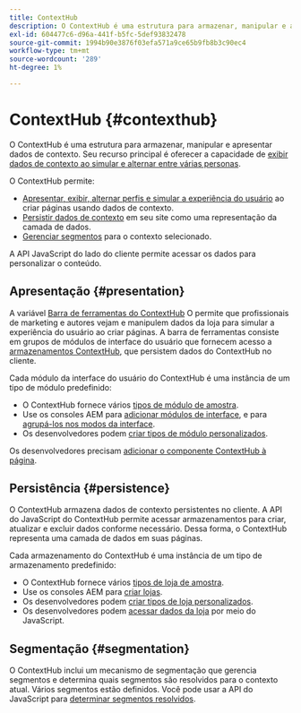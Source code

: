 ```yaml
---
title: ContextHub
description: O ContextHub é uma estrutura para armazenar, manipular e apresentar dados de contexto
exl-id: 604477c6-d96a-441f-b5fc-5def93832478
source-git-commit: 1994b90e3876f03efa571a9ce65b9fb8b3c90ec4
workflow-type: tm+mt
source-wordcount: '289'
ht-degree: 1%

---
```


# ContextHub {#contexthub}

O ContextHub é uma estrutura para armazenar, manipular e apresentar dados de contexto. Seu recurso principal é oferecer a capacidade de [exibir dados de contexto ao simular e alternar entre várias personas](/help/sites-cloud/authoring/personalization/contexthub.md).

O ContextHub permite:

* [Apresentar, exibir, alternar perfis e simular a experiência do usuário](#presentation) ao criar páginas usando dados de contexto.
* [Persistir dados de contexto](#persistence) em seu site como uma representação da camada de dados.
* [Gerenciar segmentos](#segmentation) para o contexto selecionado.

A API JavaScript do lado do cliente permite acessar os dados para personalizar o conteúdo.

## Apresentação {#presentation}

A variável [Barra de ferramentas do ContextHub](/help/sites-cloud/authoring/personalization/contexthub.md) O permite que profissionais de marketing e autores vejam e manipulem dados da loja para simular a experiência do usuário ao criar páginas. A barra de ferramentas consiste em grupos de módulos de interface do usuário que fornecem acesso a [armazenamentos ContextHub,](#persistence) que persistem dados do ContextHub no cliente.

Cada módulo da interface do usuário do ContextHub é uma instância de um tipo de módulo predefinido:

* O ContextHub fornece vários [tipos de módulo de amostra](sample-modules.md).
* Use os consoles AEM para [adicionar módulos de interface](configuring-contexthub.md#adding-a-ui-module), e para [agrupá-los nos modos da interface](configuring-contexthub.md#adding-a-ui-mode).
* Os desenvolvedores podem [criar tipos de módulo personalizados](extending-contexthub.md#creating-contexthub-ui-module-types).

Os desenvolvedores precisam [adicionar o componente ContextHub à página](configuring-contexthub.md).

## Persistência {#persistence}

O ContextHub armazena dados de contexto persistentes no cliente. A API do JavaScript do ContextHub permite acessar armazenamentos para criar, atualizar e excluir dados conforme necessário. Dessa forma, o ContextHub representa uma camada de dados em suas páginas.

Cada armazenamento do ContextHub é uma instância de um tipo de armazenamento predefinido:

* O ContextHub fornece vários [tipos de loja de amostra](sample-stores.md).
* Use os consoles AEM para [criar lojas](configuring-contexthub.md#creating-a-contexthub-store).
* Os desenvolvedores podem [criar tipos de loja personalizados](extending-contexthub.md#creating-custom-store-candidates).
* Os desenvolvedores podem [acessar dados da loja](adding-contexthub.md#interacting-with-contexthub-stores) por meio do JavaScript.

## Segmentação {#segmentation}

O ContextHub inclui um mecanismo de segmentação que gerencia segmentos e determina quais segmentos são resolvidos para o contexto atual. Vários segmentos estão definidos. Você pode usar a API do JavaScript para [determinar segmentos resolvidos](adding-contexthub.md#determining-resolved-contexthub-segments).
